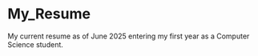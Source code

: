 # My_Resume
My current resume as of June 2025 entering my first year as a Computer Science student.
